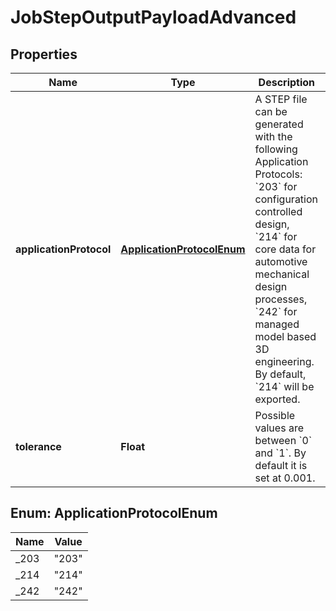 
# JobStepOutputPayloadAdvanced

## Properties
Name | Type | Description | Notes
------------ | ------------- | ------------- | -------------
**applicationProtocol** | [**ApplicationProtocolEnum**](#ApplicationProtocolEnum) | A STEP file can be generated with the following Application Protocols: &#x60;203&#x60; for configuration controlled design, &#x60;214&#x60; for core data for automotive mechanical design processes, &#x60;242&#x60; for managed model based 3D engineering. By default, &#x60;214&#x60; will be exported.  |  [optional]
**tolerance** | **Float** | Possible values are between &#x60;0&#x60; and &#x60;1&#x60;. By default it is set at 0.001. |  [optional]


<a name="ApplicationProtocolEnum"></a>
## Enum: ApplicationProtocolEnum
Name | Value
---- | -----
_203 | &quot;203&quot;
_214 | &quot;214&quot;
_242 | &quot;242&quot;



